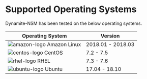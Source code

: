 # Supported Operating Systems

Dynamite-NSM has been tested on the below operating systems.

| Operating System | Version       |
|------------------|---------------|
| ![amazon-logo](https://github.com/vlabsio/dynamite-nsm/raw/master/img/amazon_linux.png) Amazon Linux | 2018.01 - 2018.03 |
| ![centos-logo](https://github.com/vlabsio/dynamite-nsm/raw/master/img/centos.png) CentOS             | 7.2 - 7.5         |
| ![rhel-logo](https://github.com/vlabsio/dynamite-nsm/raw/master/img/rhel.png)     RHEL               | 7.3 - 7.6         |
| ![ubuntu-logo](https://github.com/vlabsio/dynamite-nsm/raw/master/img/ubuntu.png) Ubuntu             | 17.04 - 18.10     |

